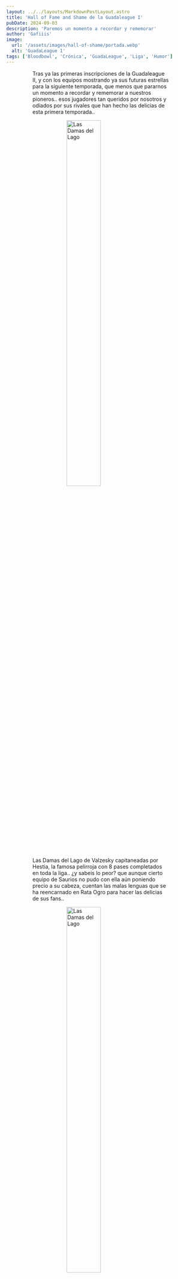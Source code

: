 ```yaml
---
layout: ../../layouts/MarkdownPostLayout.astro
title: 'Hall of Fame and Shame de la Guadaleague I'
pubDate: 2024-09-03
description: 'Paremos un momento a recordar y rememorar'
author: 'Gafiiis'
image:
  url: '/assets/images/hall-of-shame/portada.webp'
  alt: 'GuadaLeague 1'
tags: ['Bloodbowl', 'Crónica', 'GuadaLeague', 'Liga', 'Humor']
---
```


Tras ya las primeras inscripciones de la Guadaleague II, y con los equipos mostrando ya sus futuras estrellas para la siguiente temporada, que menos que pararnos un momento a recordar y rememorar a nuestros pioneros.. esos jugadores tan queridos por nosotros y odiados por sus rivales que han hecho las delicias de esta primera temporada..

![Las Damas del Lago](/assets/images/hall-of-shame/1.webp)

Las Damas del Lago de Valzesky capitaneadas por Hestia, la famosa pelirroja con 8 pases completados en toda la liga.. ¿y sabeis lo peor? que aunque cierto equipo de Saurios no pudo con ella aún poniendo precio a su cabeza, cuentan las malas lenguas que se ha reencarnado en Rata Ogro para hacer las delicias de sus fans..

![Las Damas del Lago](/assets/images/hall-of-shame/2.webp)

![Enseña la leña](/assets/images/hall-of-shame/3.webp)

Juapo con sus Elfos Silvanos se presentaba con dos hermanos bailarines con muchas cosas en común, Orëganön y Pimentön, siendo la más parecida de ellas que a los dos les gustaba romperse los tobillos solos.. esperemos que en esta nueva temporada su entrenador compre un par de gafas a sus nuevos bailarines para que vean a tiempo los escalones..

![Las Ágilas del endzone](/assets/images/hall-of-shame/4.webp)

Guybrush y sus Aguilas llegaron poco a la Endzone ya que nos tuvieron que abandonar antes de tiempo pero quedará para el recuerdo su Ogro Sges Slatehead que los pocos partidos que jugó se los pasó repartiendo ostias.. 6 bajas ni más ni menos..

![Linares Mineros CD](/assets/images/hall-of-shame/5.webp)

Emi y sus enanos del caos entraron tarde a la liga (y si hubieran entrado desde el principio seguro que estarían mucho más arriba en la clasificación..) pero dejaron para el recuerdo uno de los Centauros más optimizados que te puedas imaginar.. ¿Las habilidades aleatorias son malas decían? No si te sale Luchador, Defensa y Golpe Mortífero!

![Phentasia el centauro](/assets/images/hall-of-shame/6.webp)

![Club deportivo Gobbo](/assets/images/hall-of-shame/7.webp)

Alka y sus Gobbos, no tengo datos, pero tampoco dudas, que es el equipo que más unos y calvos ha sacado en toda la liga.. ¿Por cierto, sabeis que hace una motosierra después de recibir todo el cuidado y cariño de su entrenador? ¡Suicidarse en turno 1!

![La motosierra que no sierra](/assets/images/hall-of-shame/8.webp)

![Hijos de dagon](/assets/images/hall-of-shame/9.webp)

El comisario, corrupto como pocos, ladrón, estafador, engañador y sucio.. y con el pichichi de la liga! La ratita Davukch realizó 8 TD durante toda la temporada! (Cosquillas quedó tan harta de lo maluzo que era su entrenador que decidió abandonar el equipo antes de acabar la temporada..)

![Gyoqeekch, la rata ogro](/assets/images/hall-of-shame/10.webp)

![Mosquetes Jezzails](/assets/images/hall-of-shame/11.webp)

Jorgitolong y sus skaven.. apodados Golden Skaventrotter, fueron el equipo encargado de darnos las jugadas más inverosímiles de la liga y de generar la gran mayoría de lloros de sus rivales por el grupo.. Como muestra, un botón.. ¿Desde cuando los corredores de alcantarilla pasan el balón? pues tanto Zoskoch como Tat realizaron pases en la liga.. increible..

![WAAAGHRRIOR POETS](/assets/images/hall-of-shame/12.webp)

Hasta ahora poco hemos hablado del Blood, del juego subterráneo, de las triquiñuelas, de las faltas.. pues tranquilos! Hemos llegado a Drakinho y sus Orcos Negros.. y pensareis, que miedo los orcos, ¿verdad? PUES NO, PELOZUZIO MENDIETA! No se ha visto Goblin más cab\*\*\* en la faz de la tierra..

![Faltas de "Pelozuzio" Mendieta](/assets/images/hall-of-shame/13.webp)

![Blood and gold](/assets/images/hall-of-shame/14.webp)

Que decir de Trezu.. fundador de la asociación “Momias por la Paz” tras pasarse toda la temporada viendo como sus momias se pasaban dando abrazos a sus rivales.. Cuenta la leyenda que en un partido una de esas Momias causó una baja y se sintió tan mal tan mal tan mal que el siguiente partido se murió y no regeneró.. que desastre..

![Momias de blood and gold](/assets/images/hall-of-shame/15.webp)

![Sharkblood](/assets/images/hall-of-shame/16.webp)

En la GuadaLeague se forman estrellas también y Funes y sus Sharkblood nos enseñaron que independientemente de que Games Workshop saque sus Eslizones Estrellas, la mejor pareja de eslizones de la liga son Ojillos y Jaws. Que levante la mano quien no haya sido placado por sorpresa por Ojillos o haya intentado placar, sin suerte, a Jaws.. Me los pido como jugadores estrella para la próxima liga!!

![Ojillos y Jaws de los Sharkblood](/assets/images/hall-of-shame/17.webp)

![Hellebron chupa el balón](/assets/images/hall-of-shame/18.webp)

Stiros, a parte de enseñarnos a pintar con su guía, nos ha pintado la cara a más de uno.. por que claro, ves elfos, frágiles, hábiles, que no van a pegarse.. PERO NO! 8 placares en su equipo (elfos con complejo de enanos.. quien sabe..) y el equipo con más asesinatos de toda la liga.. Para que luego vuelvan a decir que los elfos son de papel..

![El más asesino](/assets/images/hall-of-shame/19.webp)

![Salamandras peleonas](/assets/images/hall-of-shame/20.webp)

Las Salamandras de Gafiiis han peleado, si, el problema es que cuentan las malas lenguas que no había buena sintonía en el vestuario y que cierto Kroxigor (KR7 apodado por su compañeros) era un poco soberbio.. 4 MVP en toda la liga.. y luego, ¿para qué? ¿para quedarse tonto en el turno importante? Pues si amigos..

![Sin pelos en la lengua... ni en la cabeza](/assets/images/hall-of-shame/21.webp)

Una de Oreja, Una de Torreznos, Una de Alioliii, ¿barra de un bar o Jdiegar y sus Slann ya te van ganando 3-0? Lucharon hasta el final y le dieron emoción a la liga pero al final se conformaron con la medalla de plata.. guardaros este equipo para poder tirarselo a la cara a quien os diga que la comida Veggie es la mejor!

![Salamandras peleonas](/assets/images/hall-of-shame/22.webp)

Qué decir de nuestro campeón.. Fran y sus Red Falcons se hicieron con el título (aunque empezaron con un Ogro muerto DEP).. Podríamos hablar de sus Blitzers Bud and Weiser.. de su Catcher Calafalas con 17 habilidades (son “solo” 7 pero me gusta el drama literario) de que fue el equipo más valorado de la liga.. el más experimentado.. el más popular.. el más versátil.. el más anotador.. el más bestia.. el que tuvo la mejor racha.. básicamente el mejor.. y encima, cuando jugabas contra él, te sacaba a la Lanza Tartas y te mataba a todos los moñecos.. si es que así no se puede..

![Salamandras peleonas](/assets/images/hall-of-shame/23.webp)

Bueno, gracias a todos por llegar hasta aquí, espero que os hayais pegado unas risas (y alguna lagrimilla del recuerdo de tiempos felices y divertidos) y nos vemos por los campos de la GuadaLeague II!

<style>
    a {
      color: red;
      text-decoration: none;
    }
    img{
      width:100%
    }
    @media screen and (min-width: 636px) {
      img{
        width:50%;
        margin-left:25%;
      }
      h2,h3 {
        padding:0em 5em 0em 5em;
      }
      ul,li{
        margin-left: 3em;
        list-style:none;
      }
      h1 {
        text-align: center;
      }
      p {
        padding:0em 5em 0em 5em;
      }
    }
</style>
